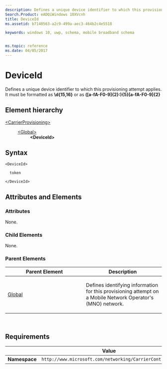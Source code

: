 ```yaml
---
description: Defines a unique device identifier to which this provisioning attempt applies.
Search.Product: eADQiWindows 10XVcnh
title: DeviceId
ms.assetid: b7140563-a2c9-499a-aec3-464b2c4e5518

keywords: windows 10, uwp, schema, mobile broadband schema


ms.topic: reference
ms.date: 04/05/2017
---
```


# DeviceId

Defines a unique device identifier to which this provisioning attempt applies. It must be formatted as **\\d{15,16}** or as **(\[a-fA-F0-9\]{2}:){5}\[a-fA-F0-9\]{2}**

## Element hierarchy

<dl>
<dt><a href="element-carrierprovisioning.md">&lt;CarrierProvisioning&gt;</a></dt>
<dd>
<dl>
<dt><a href="element-global.md">&lt;Global&gt;</a></dt>
<dd><b>&lt;DeviceId&gt;</b></dd>
</dl>
</dd>
</dl>

## Syntax

``` syntax
<DeviceId>

  token

</DeviceId>
```

## Attributes and Elements


### Attributes

None.

### Child Elements

None.

### Parent Elements

<table>
<colgroup>
<col width="50%" />
<col width="50%" />
</colgroup>
<thead>
<tr class="header">
<th>Parent Element</th>
<th>Description</th>
</tr>
</thead>
<tbody>
<tr class="odd">
<td><a href="element-global.md">Global</a> </td>
<td><p>Defines identifying information for this provisioning attempt on a Mobile Network Operator's (MNO) network.</p></td>
</tr>
</tbody>
</table>

 

## Requirements

|          | Value        |
|----------|--------------|
| **Namespace** | `http://www.microsoft.com/networking/CarrierControl/v1` |

 

 



